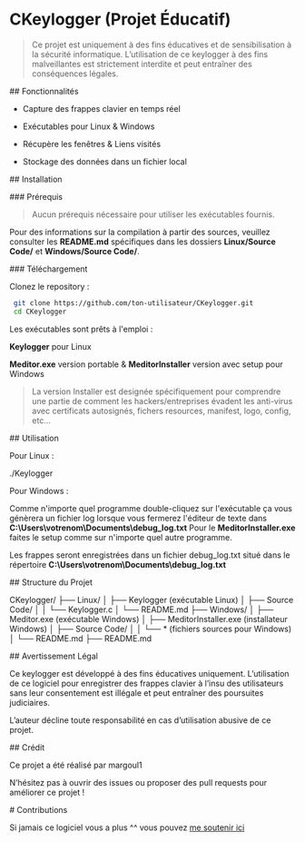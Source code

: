 # CKeylogger (Projet Éducatif)

> Ce projet est uniquement à des fins éducatives et de sensibilisation à la sécurité informatique. L’utilisation de ce keylogger à des fins malveillantes est strictement interdite et peut entraîner des conséquences légales.

## Fonctionnalités

- Capture des frappes clavier en temps réel

- Exécutables pour Linux & Windows

- Récupère les fenêtres & Liens visités 

- Stockage des données dans un fichier local

## Installation

### Prérequis

> Aucun prérequis nécessaire pour utiliser les exécutables fournis.

Pour des informations sur la compilation à partir des sources, veuillez consulter les **README.md** spécifiques dans les dossiers **Linux/Source Code/** et **Windows/Source Code/**.

### Téléchargement

Clonez le repository :
```bash
 git clone https://github.com/ton-utilisateur/CKeylogger.git
 cd CKeylogger
```
Les exécutables sont prêts à l'emploi :

**Keylogger** pour Linux  

**Meditor.exe** version portable & **MeditorInstaller** version avec setup pour Windows  

> La version Installer est designée spécifiquement pour comprendre une partie de comment les hackers/entreprises évadent les anti-virus avec certificats autosignés, fichers resources, manifest, logo, config, etc...  

## Utilisation

Pour Linux :

 ./Keylogger

Pour Windows :

 Comme n'importe quel programme double-cliquez sur l'exécutable ça vous génèrera un fichier log lorsque vous fermerez l'éditeur de texte dans **C:\Users\votrenom\Documents\debug_log.txt**
 Pour le **MeditorInstaller.exe** faites le setup comme sur n'importe quel autre programme.

Les frappes seront enregistrées dans un fichier debug_log.txt situé dans le répertoire **C:\Users\votrenom\Documents\debug_log.txt**

## Structure du Projet

CKeylogger/
├── Linux/
│   ├── Keylogger (exécutable Linux)
│   ├── Source Code/
│   │   └── Keylogger.c
│   └── README.md
├── Windows/
│   ├── Meditor.exe (exécutable Windows)
│   ├── MeditorInstaller.exe (installateur Windows)
│   ├── Source Code/
│   │   └── * (fichiers sources pour Windows)
│   └── README.md
├── README.md

## Avertissement Légal

Ce keylogger est développé à des fins éducatives uniquement. L’utilisation de ce logiciel pour enregistrer des frappes clavier à l’insu des utilisateurs sans leur consentement est illégale et peut entraîner des poursuites judiciaires.

L’auteur décline toute responsabilité en cas d’utilisation abusive de ce projet.

## Crédit

Ce projet a été réalisé par margoul1

N’hésitez pas à ouvrir des issues ou proposer des pull requests pour améliorer ce projet !

# Contributions 

Si jamais ce logiciel vous a plus ^^ vous pouvez [me soutenir ici](buymeacoffee.com/margoul1n)

